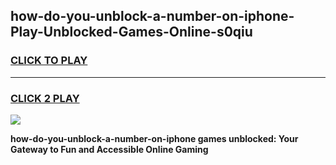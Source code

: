 
## how-do-you-unblock-a-number-on-iphone-Play-Unblocked-Games-Online-s0qiu
<h3>
<a href="https://premium76.site?title=how-do-you-unblock-a-number-on-iphone&ref=25A">CLICK TO PLAY</a></h3>
<hr>

<h3>
<a href="https://premium76.site?title=how-do-you-unblock-a-number-on-iphone&ref=25A">CLICK 2 PLAY</a>
  
</h3>

<a href="https://premium76.site?title=how-do-you-unblock-a-number-on-iphone&ref=25A"><img src="https://clearcache.store/games.png"></a>


**how-do-you-unblock-a-number-on-iphone games unblocked: Your Gateway to Fun and Accessible Online Gaming**
